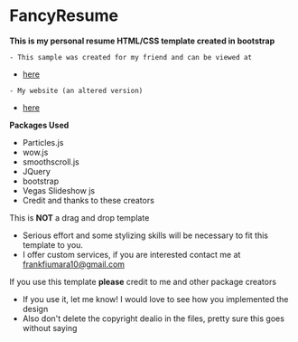 # FancyResume
**This is my personal resume HTML/CSS template created in bootstrap**
```
- This sample was created for my friend and can be viewed at 
```
- [here](http://www.michaeldimino.dx.am/)
```
- My website (an altered version)
```
- [here](http://www.frankfiumara.dx.am/)

**Packages Used**
- Particles.js
- wow.js
- smoothscroll.js
- JQuery
- bootstrap
- Vegas Slideshow js
- Credit and thanks to these creators

This is **NOT** a drag and drop template
- Serious effort and some stylizing skills will be necessary to fit this template to you.
- I offer custom services, if you are interested contact me at frankfiumara10@gmail.com

If you use this template **please** credit to me and other package creators
- If you use it, let me know! I would love to see how you implemented the design
- Also don't delete the copyright dealio in the files, pretty sure this goes without saying
